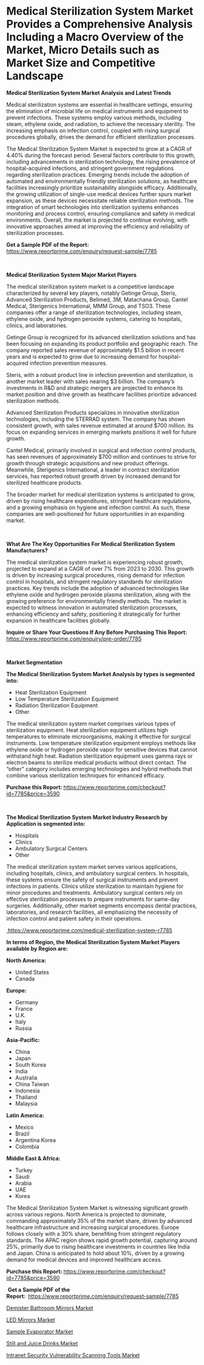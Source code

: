 <p><h1>Medical Sterilization System Market Provides a Comprehensive Analysis Including a Macro Overview of the Market, Micro Details such as Market Size and Competitive Landscape</h1></p><p><strong>Medical Sterilization System Market Analysis and Latest Trends</strong></p>
<p><p>Medical sterilization systems are essential in healthcare settings, ensuring the elimination of microbial life on medical instruments and equipment to prevent infections. These systems employ various methods, including steam, ethylene oxide, and radiation, to achieve the necessary sterility. The increasing emphasis on infection control, coupled with rising surgical procedures globally, drives the demand for efficient sterilization processes.</p><p>The Medical Sterilization System Market is expected to grow at a CAGR of 4.40% during the forecast period. Several factors contribute to this growth, including advancements in sterilization technology, the rising prevalence of hospital-acquired infections, and stringent government regulations regarding sterilization practices. Emerging trends include the adoption of automated and environmentally friendly sterilization solutions, as healthcare facilities increasingly prioritize sustainability alongside efficacy. Additionally, the growing utilization of single-use medical devices further spurs market expansion, as these devices necessitate reliable sterilization methods. The integration of smart technologies into sterilization systems enhances monitoring and process control, ensuring compliance and safety in medical environments. Overall, the market is projected to continue evolving, with innovative approaches aimed at improving the efficiency and reliability of sterilization processes.</p></p>
<p><strong>Get a Sample PDF of the Report:&nbsp;</strong> <a href="https://www.reportprime.com/enquiry/request-sample/7785?utm_campaign=1169&utm_medium=2&utm_source=Github&utm_content=ia&utm_term=25112024&utm_id=medical-sterilization-system">https://www.reportprime.com/enquiry/request-sample/7785</a></p>
<p>&nbsp;</p>
<p><strong>Medical Sterilization System Major Market Players</strong></p>
<p><p>The medical sterilization system market is a competitive landscape characterized by several key players, notably Getinge Group, Steris, Advanced Sterilization Products, Belimed, 3M, Matachana Group, Cantel Medical, Sterigenics International, MMM Group, and TSO3. These companies offer a range of sterilization technologies, including steam, ethylene oxide, and hydrogen peroxide systems, catering to hospitals, clinics, and laboratories.</p><p>Getinge Group is recognized for its advanced sterilization solutions and has been focusing on expanding its product portfolio and geographic reach. The company reported sales revenue of approximately $1.5 billion in recent years and is expected to grow due to increasing demand for hospital-acquired infection prevention measures.</p><p>Steris, with a robust product line in infection prevention and sterilization, is another market leader with sales nearing $3 billion. The company’s investments in R&D and strategic mergers are projected to enhance its market position and drive growth as healthcare facilities prioritize advanced sterilization methods.</p><p>Advanced Sterilization Products specializes in innovative sterilization technologies, including the STERRAD system. The company has shown consistent growth, with sales revenue estimated at around $700 million. Its focus on expanding services in emerging markets positions it well for future growth.</p><p>Cantel Medical, primarily involved in surgical and infection control products, has seen revenues of approximately $700 million and continues to strive for growth through strategic acquisitions and new product offerings. Meanwhile, Sterigenics International, a leader in contract sterilization services, has reported robust growth driven by increased demand for sterilized healthcare products.</p><p>The broader market for medical sterilization systems is anticipated to grow, driven by rising healthcare expenditures, stringent healthcare regulations, and a growing emphasis on hygiene and infection control. As such, these companies are well-positioned for future opportunities in an expanding market.</p></p>
<p>&nbsp;</p>
<p><strong>What Are The Key Opportunities For Medical Sterilization System Manufacturers?</strong></p>
<p><p>The medical sterilization system market is experiencing robust growth, projected to expand at a CAGR of over 7% from 2023 to 2030. This growth is driven by increasing surgical procedures, rising demand for infection control in hospitals, and stringent regulatory standards for sterilization practices. Key trends include the adoption of advanced technologies like ethylene oxide and hydrogen peroxide plasma sterilization, along with the growing preference for environmentally friendly methods. The market is expected to witness innovation in automated sterilization processes, enhancing efficiency and safety, positioning it strategically for further expansion in healthcare facilities globally.</p></p>
<p><strong>Inquire or Share Your Questions If Any Before Purchasing This Report:</strong> <a href="https://www.reportprime.com/enquiry/pre-order/7785?utm_campaign=1169&utm_medium=2&utm_source=Github&utm_content=ia&utm_term=25112024&utm_id=medical-sterilization-system">https://www.reportprime.com/enquiry/pre-order/7785</a></p>
<p>&nbsp;</p>
<p><strong>Market Segmentation</strong></p>
<p><strong>The Medical Sterilization System Market Analysis by types is segmented into:</strong></p>
<p><ul><li>Heat Sterilization Equipment</li><li>Low Temperature Sterilization Equipment</li><li>Radiation Sterilization Equipment</li><li>Other</li></ul></p>
<p><p>The medical sterilization system market comprises various types of sterilization equipment. Heat sterilization equipment utilizes high temperatures to eliminate microorganisms, making it effective for surgical instruments. Low temperature sterilization equipment employs methods like ethylene oxide or hydrogen peroxide vapor for sensitive devices that cannot withstand high heat. Radiation sterilization equipment uses gamma rays or electron beams to sterilize medical products without direct contact. The “other” category includes emerging technologies and hybrid methods that combine various sterilization techniques for enhanced efficacy.</p></p>
<p><strong>Purchase this Report:&nbsp;</strong><a href="https://www.reportprime.com/checkout?id=7785&price=3590&utm_campaign=1169&utm_medium=2&utm_source=Github&utm_content=ia&utm_term=25112024&utm_id=medical-sterilization-system">https://www.reportprime.com/checkout?id=7785&price=3590</a></p>
<p>&nbsp;</p>
<p><strong>The Medical Sterilization System Market Industry Research by Application is segmented into:</strong></p>
<p><ul><li>Hospitals</li><li>Clinics</li><li>Ambulatory Surgical Centers</li><li>Other</li></ul></p>
<p><p>The medical sterilization system market serves various applications, including hospitals, clinics, and ambulatory surgical centers. In hospitals, these systems ensure the safety of surgical instruments and prevent infections in patients. Clinics utilize sterilization to maintain hygiene for minor procedures and treatments. Ambulatory surgical centers rely on effective sterilization processes to prepare instruments for same-day surgeries. Additionally, other market segments encompass dental practices, laboratories, and research facilities, all emphasizing the necessity of infection control and patient safety in their operations.</p></p>
<p><a href="https://www.reportprime.com/medical-sterilization-system-r7785?utm_campaign=1169&utm_medium=2&utm_source=Github&utm_content=ia&utm_term=25112024&utm_id=medical-sterilization-system">&nbsp;https://www.reportprime.com/medical-sterilization-system-r7785</a></p>
<p><strong>In terms of Region, the Medical Sterilization System Market Players available by Region are:</strong></p>
<p>
    <p> <strong> North America: </strong>
        <ul>
            <li>United States</li>
            <li>Canada</li>
        </ul>
        </p> 
    <p> <strong> Europe: </strong>
        <ul>
            <li>Germany</li>
            <li>France</li>
            <li>U.K.</li>
            <li>Italy</li>
            <li>Russia</li>
        </ul>
        </p> 
    <p> <strong> Asia-Pacific: </strong>
        <ul>
            <li>China</li>
            <li>Japan</li>
            <li>South Korea</li>
            <li>India</li>
            <li>Australia</li>
            <li>China Taiwan</li>
            <li>Indonesia</li>
            <li>Thailand</li>
            <li>Malaysia</li>
        </ul>
        </p> 
    <p> <strong> Latin America: </strong>
        <ul>
            <li>Mexico</li>
            <li>Brazil</li>
            <li>Argentina Korea</li>
            <li>Colombia</li>
        </ul>
        </p> 
    <p> <strong> Middle East & Africa: </strong>
        <ul>
            <li>Turkey</li>
            <li>Saudi</li>
            <li>Arabia</li>
            <li>UAE</li>
            <li>Korea</li>
        </ul>
    </p>
    </p>
<p><p>The Medical Sterilization System Market is witnessing significant growth across various regions. North America is projected to dominate, commanding approximately 35% of the market share, driven by advanced healthcare infrastructure and increasing surgical procedures. Europe follows closely with a 30% share, benefiting from stringent regulatory standards. The APAC region shows rapid growth potential, capturing around 25%, primarily due to rising healthcare investments in countries like India and Japan. China is anticipated to hold about 10%, driven by a growing demand for medical devices and improved healthcare access.</p></p>
<p><strong>Purchase this Report: </strong><a href="https://www.reportprime.com/checkout?id=7785&price=3590&utm_campaign=1169&utm_medium=2&utm_source=Github&utm_content=ia&utm_term=25112024&utm_id=medical-sterilization-system">https://www.reportprime.com/checkout?id=7785&price=3590</a></p>
<p>&nbsp;<strong>Get a Sample PDF of the Report:&nbsp;&nbsp;</strong><a href="https://www.reportprime.com/enquiry/request-sample/7785?utm_campaign=1169&utm_medium=2&utm_source=Github&utm_content=ia&utm_term=25112024&utm_id=medical-sterilization-system">https://www.reportprime.com/enquiry/request-sample/7785</a></p>
<p><strong></strong></p>
<p><p><a href="https://www.linkedin.com/pulse/forecasting-demister-bathroom-mirrors-market-2024-2031-h9h2e?utm_campaign=1169&utm_medium=2&utm_source=Github&utm_content=ia&utm_term=25112024&utm_id=medical-sterilization-system">Demister Bathroom Mirrors Market</a></p><p><a href="https://www.linkedin.com/pulse/anticipated-growth-led-mirrors-market-2024-2031-set-2j5ge?utm_campaign=1169&utm_medium=2&utm_source=Github&utm_content=ia&utm_term=25112024&utm_id=medical-sterilization-system">LED Mirrors Market</a></p><p><a href="https://www.linkedin.com/pulse/global-perspectives-sample-evaporator-market-trends-forecast-srhqe?utm_campaign=1169&utm_medium=2&utm_source=Github&utm_content=ia&utm_term=25112024&utm_id=medical-sterilization-system">Sample Evaporator Market</a></p><p><a href="https://issuu.com/reportprime-2/docs/still-and-juice-drinks-market-size-_816829c77a0662?utm_campaign=1169&utm_medium=2&utm_source=Github&utm_content=ia&utm_term=25112024&utm_id=medical-sterilization-system">Still and Juice Drinks Market</a></p><p><a href="https://issuu.com/reportprime-2/docs/intranet-security-vulnerability-sca_e5a8b612cd1752?utm_campaign=1169&utm_medium=2&utm_source=Github&utm_content=ia&utm_term=25112024&utm_id=medical-sterilization-system">Intranet Security Vulnerability Scanning Tools Market</a></p></p>